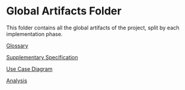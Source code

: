 # Global Artifacts Folder

This folder contains all the global artifacts of the project, split by each implementation phase.

[Glossary](01.requirements-engineering/glossary.md)

[Supplementary Specification](01.requirements-engineering/supplementary-specification.md)

[Use Case Diagram](01.requirements-engineering/use-case-diagram.md)

[Analysis](02.analysis/analysis.md)
